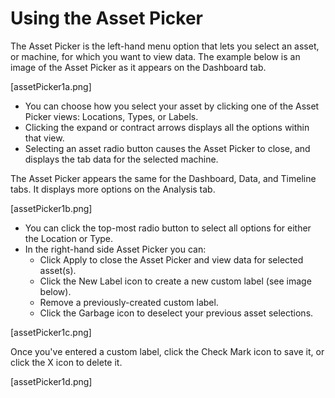 # Using the Asset Picker
 The Asset Picker is the left-hand menu option that lets you select an asset, or machine, for which you want to view data. The example below is an image of the Asset Picker as it appears on the Dashboard tab.

[assetPicker1a.png]

* You can choose how you select your asset by clicking one of the Asset Picker views: Locations, Types, or Labels. 
* Clicking the expand or contract arrows displays all the options within that view.
* Selecting an asset radio button causes the Asset Picker to close, and displays the tab data for the selected machine.

The Asset Picker appears the same for the Dashboard, Data, and Timeline tabs. It displays more options on the Analysis tab.

[assetPicker1b.png]

* You can click the top-most radio button to select all options for either the Location or Type.
* In the right-hand side Asset Picker you can:
  * Click Apply to close the Asset Picker and view data for selected asset(s).
  * Click the New Label icon to create a new custom label (see image below).
  * Remove a previously-created custom label.
  * Click the Garbage icon to deselect your previous asset selections.

[assetPicker1c.png]

Once you've entered a custom label, click the Check Mark icon to save it, or click the X icon to delete it.

[assetPicker1d.png]


